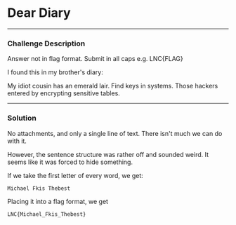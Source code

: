 # Dear Diary
---

### Challenge Description

Answer not in flag format. Submit in all caps e.g. LNC{FLAG}

I found this in my brother's diary:

My idiot cousin has an emerald lair. Find keys in systems. Those hackers entered by encrypting sensitive tables.

---

### Solution

No attachments, and only a single line of text. There isn't much we can do with it.

However, the sentence structure was rather off and sounded weird. It seems like it was forced to hide something.

If we take the first letter of every word, we get:

```
Michael Fkis Thebest
```

Placing it into a flag format, we get

```
LNC{Michael_Fkis_Thebest}
```
